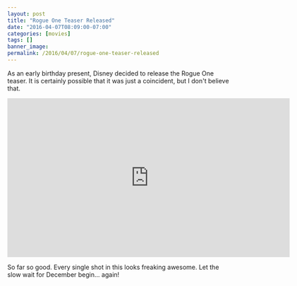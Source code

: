 ```yaml
---
layout: post
title: "Rogue One Teaser Released"
date: "2016-04-07T08:09:00-07:00"
categories: [movies]
tags: []
banner_image: 
permalink: /2016/04/07/rogue-one-teaser-released
---
```


As an early birthday present, Disney decided to release the Rogue One teaser. It is certainly possible that it
was just a coincident, but I don't believe that.

<!--more-->

<iframe width="640" height="360" src="https://www.youtube.com/embed/Wji-BZ0oCwg" frameborder="0" allowfullscreen></iframe>

So far so good. Every single shot in this looks freaking awesome. Let the slow wait for December begin... again!